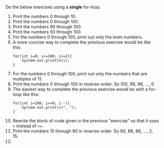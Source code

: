 Do the below exercises using a <strong>single</strong> for-loop.
<ol>
<li>
Print the numbers 0 through 10.
</li>

<li>Print the numbers 0 through 100.</li>

<li>Print the numbers 90 through 100.</li>

<li>Print the numbers 50 through 100.</li>

<li>For the numbers 0 through 100, print out only the even numbers.</li>

<li>A more concise way to complete the previous exercise would be like this:</li>
<pre><code>for(int i=0; i<=100; i+=2){
    System.out.println(i);
}</code></pre>

<li>For the numbers 0 through 100, print out only the numbers that are multiples of 11.
</li>

<li>Print the numbers 0 through 100 in reverse-order. So 100, 99, 98, ..., 0.</li>

<li>The easiest way to complete the previous exercise would be with a for-loop like this: </li>
<pre><code>for(int i=100; i>=0; i--){
    System.out.print(i+", ");
} </code></pre>
<li>Rewrite the block of code given in the previous "exercise" so that it uses  <code>&#62</code> instead of <code>&#62=</code>.</li>
<li>Print the numbers 15 through 90 in reverse-order. So 90, 88, 86, ..., 2, 15.</li>

<li></li>

</ol>